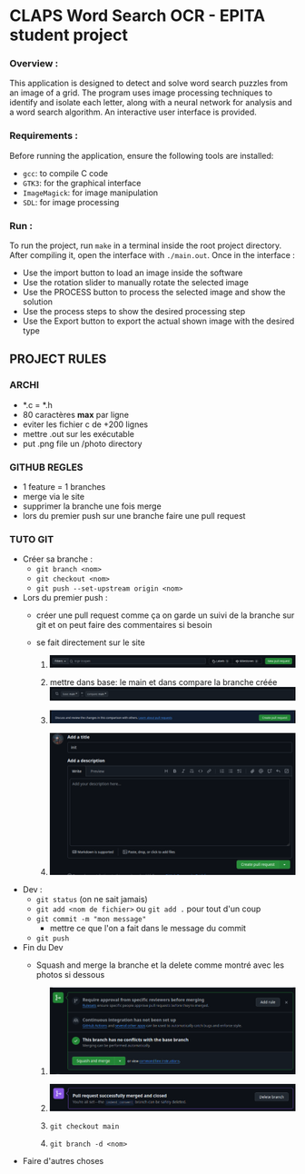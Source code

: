 # CLAPS Word Search OCR - EPITA student project

### Overview :
This application is designed to detect and solve word search puzzles from an image of a grid.
The program uses image processing techniques to identify and isolate each letter, along with a neural network for analysis and a word search algorithm.
An interactive user interface is provided.

### Requirements :
Before running the application, ensure the following tools are installed:
- `gcc`: to compile C code
- `GTK3`: for the graphical interface
- `ImageMagick`: for image manipulation
- `SDL`: for image processing

### Run :
To run the project, run `make` in a terminal inside the root project directory.
After compiling it, open the interface with `./main.out`.
Once in the interface :
- Use the import button to load an image inside the software
- Use the rotation slider to manually rotate the selected image
- Use the PROCESS button to process the selected image and show the solution
- Use the process steps to show the desired processing step
- Use the Export button to export the actual shown image with the desired type

## PROJECT RULES

### ARCHI

- \*.c = \*.h
- 80 caractères **__max__** par ligne
- eviter les fichier c de +200 lignes
- mettre .out sur les exécutable
- put .png file un /photo directory

### GITHUB REGLES

- 1 feature = 1 branches
- merge via le site
- supprimer la branche une fois merge
- lors du premier push sur une branche faire une pull request

### TUTO GIT

* Créer sa branche :
    * `git branch <nom>`
    * `git checkout <nom>`
    * `git push --set-upstream origin <nom>`
* Lors du premier push :
    * créer une pull request comme ça on garde un suivi de la branche sur git
      et on peut faire des commentaires si besoin
    * se fait directement sur le site
    
        1. 
            ![](photoREADME/newpull.png "")
        
        2. mettre dans base: le main et dans compare la branche créée
            ![](photoREADME/select.png "")
        
        3. 
            ![](photoREADME/create.png "")
        
        4. 
            ![](photoREADME/createoff.png "")
* Dev :
    * `git status` (on ne sait jamais)
    * `git add <nom de fichier>` ou `git add .` pour tout d'un coup
    * `git commit -m "mon message"`
        * mettre ce que l'on a fait dans le message du commit
    * `git push`
* Fin du Dev
    * Squash and merge la branche et la delete comme montré avec les photos si
      dessous
        
        1.
            ![](photoREADME/squash.png "")

        2.
            ![](photoREADME/delete.png "")

        3. `git checkout main`
        4. `git branch -d <nom>`
* Faire d'autres choses
